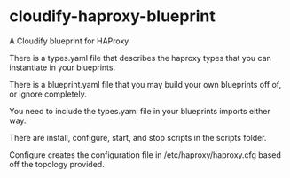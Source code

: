 # cloudify-haproxy-blueprint
A Cloudify blueprint for HAProxy

There is a types.yaml file that describes the haproxy types that you can instantiate in your blueprints.

There is a blueprint.yaml file that you may build your own blueprints off of, or ignore completely.

You need to include the types.yaml file in your blueprints imports either way.


There are install, configure, start, and stop scripts in the scripts folder.

Configure creates the configuration file in /etc/haproxy/haproxy.cfg based off the topology provided.


